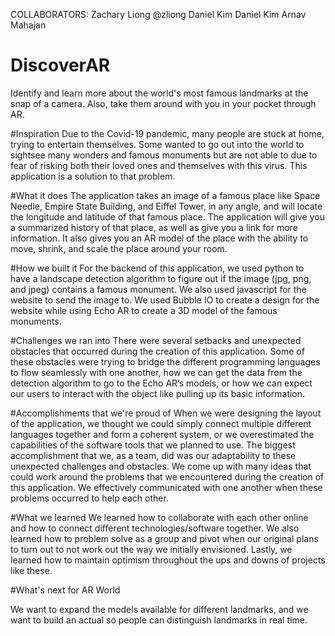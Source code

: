 COLLABORATORS:
Zachary Liong @zliong
Daniel Kim
Daniel Kim
Arnav Mahajan 

# DiscoverAR
  Identify and learn more about the world's most famous landmarks at the snap of a camera. Also, take them around with you in your pocket through AR. 
  
#Inspiration
  Due to the Covid-19 pandemic, many people are stuck at home, trying to entertain themselves. Some wanted to go out into the world to sightsee many wonders and  famous monuments but are not able to due to fear of risking both their loved ones and themselves with this virus. This application is a solution to that problem.
  
#What it does
The application takes an image of a famous place like Space Needle, Empire State Building, and Eiffel Tower, in any angle, and will locate the longitude and latitude of that famous place. The application will give you a summarized history of that place, as well as give you a link for more information. It also gives you an AR model of the place with the ability to move, shrink, and scale the place around your room.

#How we built it
For the backend of this application, we used python to have a landscape detection algorithm to figure out if the image (jpg, png, and jpeg) contains a famous monument. We also used javascript for the website to send the image to. We used Bubble IO to create a design for the website while using Echo AR to create a 3D model of the famous monuments.  

#Challenges we ran into
There were several setbacks and unexpected obstacles that occurred during the creation of this application. Some of these obstacles were trying to bridge the different programming languages to flow seamlessly with one another, how we can get the data from the detection algorithm to go to the Echo AR’s models, or how we can expect our users to interact with the object like pulling up its basic information.

#Accomplishments that we're proud of
When we were designing the layout of the application, we thought we could simply connect multiple different languages together and form a coherent system, or we overestimated the capabilities of the software tools that we planned to use. The biggest accomplishment that we, as a team, did was our adaptability to these unexpected challenges and obstacles. We come up with many ideas that could work around the problems that we encountered during the creation of this application. We effectively communicated with one another when these problems occurred to help each other. 

#What we learned
We learned how to collaborate with each other online and how to connect different technologies/software together. We also learned how to problem solve as a group and pivot when our original plans to turn out to not work out the way we initially envisioned. Lastly, we learned how to maintain optimism throughout the ups and downs of projects like these.

#What's next for AR World

We want to expand the models available for different landmarks, and we want to build an actual so people can distinguish landmarks in real time.

